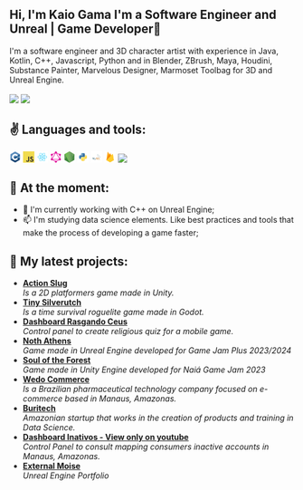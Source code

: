 ## Hi, I'm Kaio Gama I'm a Software Engineer and Unreal | Game Developer👋

<div>
I'm a software engineer and 3D character artist with experience in Java, Kotlin, C++, Javascript, Python and in Blender, ZBrush, Maya, Houdini, Substance Painter, Marvelous Designer, Marmoset Toolbag for 3D and Unreal Engine.
</div>
</br>
<div>
<a href="https://www.youtube.com/@kaioeduardo3967" target="_blank"><img src="https://img.shields.io/badge/YouTube-FF0000?style=for-the-badge&logo=youtube&logoColor=white" target="_blank"></a>
 <!-- <a href="https://www.instagram.com/kaiogama18/" target="_blank"><img src="https://img.shields.io/badge/-Instagram-%23E4405F?style=for-the-badge&logo=instagram&logoColor=white" target="_blank"></a>
<a href = "https://twitter.com/kaioedu18"><img src="https://img.shields.io/badge/Twitter-1DA1F2?style=for-the-badge&logo=twitter&logoColor=white" target="_blank"></a>-->
<a href="https://www.linkedin.com/in/kaiogama/" target="_blank"><img src="https://img.shields.io/badge/-LinkedIn-%230077B5?style=for-the-badge&logo=linkedin&logoColor=white" target="_blank"></a>   
   
   <!-- 
<a href="https://www.twitch.tv/kaio_edu18" target="_blank"><img src="https://img.shields.io/badge/Twitch-9146FF?style=for-the-badge&logo=twitch&logoColor=white" target="_blank"></a>

<a href="https://medium.com/@kaioeduardoescar" target="_blank"><img src="https://img.shields.io/badge/medium-%2312100E.svg?&style=for-the-badge&logo=medium&logoColor=white" target="_blank"></a>   
</div>
-->

## ✌️ Languages and tools:
<code><img height="20" src="https://raw.githubusercontent.com/github/explore/80688e429a7d4ef2fca1e82350fe8e3517d3494d/topics/cpp/cpp.png"></code>
<code><img height="20" src="https://raw.githubusercontent.com/github/explore/80688e429a7d4ef2fca1e82350fe8e3517d3494d/topics/javascript/javascript.png"></code>
<code><img height="20" src="https://raw.githubusercontent.com/github/explore/80688e429a7d4ef2fca1e82350fe8e3517d3494d/topics/react/react.png"></code>
<code><img height="20" src="https://raw.githubusercontent.com/github/explore/5c058a388828bb5fde0bcafd4bc867b5bb3f26f3/topics/graphql/graphql.png"></code>
<code><img height="20" src="https://raw.githubusercontent.com/github/explore/80688e429a7d4ef2fca1e82350fe8e3517d3494d/topics/nodejs/nodejs.png"></code>
<code><img height="20" src="https://raw.githubusercontent.com/github/explore/80688e429a7d4ef2fca1e82350fe8e3517d3494d/topics/python/python.png"></code>
<code><img height="20" src="https://raw.githubusercontent.com/github/explore/80688e429a7d4ef2fca1e82350fe8e3517d3494d/topics/mysql/mysql.png"></code>
<code><img height="20" src="https://raw.githubusercontent.com/github/explore/80688e429a7d4ef2fca1e82350fe8e3517d3494d/topics/firebase/firebase.png"></code>
<code><img height="20" src="https://img.shields.io/badge/Kotlin-7F52FF?style=for-the-badge&logo=Kotlin&logoColor=white"></code>

<!-- 
## 🤜 Available for:
- Game Developer C/C++
- Front-End Develop
- Mobile Develop
-->
   
## 💬 At the moment:
- 🌱 I'm currently working with C++ on Unreal Engine;
- 📫 I'm studying data science elements. Like best practices and tools that make the process of developing a game faster;
<!-- - 🤔 Creating character and props using Blender to test in the game "Inner Silence"; -->




<!-- - [![Readme Card](https://github-readme-stats.vercel.app/api/pin/?username=kaiogama18&repo=NorthAthensTheGame)](https://github.com/kaiogama18/NorthAthensTheGame)  -->


## 🦾 My latest projects:
<!-- <a href="https://boredcatstudio.itch.io/north-athens"><img src="https://github.com/North-Team-Studios/SocialMedia/blob/main/Banner/banner_github.png">-->
<ul>
    <li><a href="https://github.com/The-Lubers-Group/ActionSlug"><b> Action Slug </b></a><br/><i>Is a 2D platformers game made in Unity.</i></li>
    <li><a href="https://kaio-edu18.itch.io/tiny-silverutch"><b> Tiny Silverutch </b></a><br/><i>Is a time survival roguelite game made in Godot.</i></li>
   <li><a href="https://rasgando-ceus-quiz.admin.oke.luby.me"><b> Dashboard Rasgando Ceus </b></a><br/><i>Control panel to create religious quiz for a mobile game.</i></li>
   <li><a href="https://boredcatstudio.itch.io/north-athens"><b> Noth Athens </b></a><br/><i>Game made in Unreal Engine developed for Game Jam Plus 2023/2024</i></li>
   <li><a href="https://tupan-team.itch.io/soul-of-the-forest"><b> Soul of the Forest </b></a><br/><i>Game made in Unity Engine developed for Naiá Game Jam 2023</i></li>

   <li><a href="https://wedo-commerce-lprs.vercel.app/"><b> Wedo Commerce </b></a><br/><i>Is a Brazilian pharmaceutical technology company focused on e-commerce based in Manaus, Amazonas.</i></li>
    <li><a href="http://buritech.netlify.app"><b> Buritech </b></a><br/><i>Amazonian startup that works in the creation of products and training in Data Science.</i></li>
     <li><a href="https://www.youtube.com/watch?v=K8Wn1fHrPpo"><b> Dashboard Inativos - View only on youtube </b></a><br/><i>Control Panel to consult mapping consumers inactive accounts in Manaus, Amazonas.</i></li>
   <li><a href="https://www.youtube.com/watch?v=zHtat8a4QBk"><b> External Moise </b></a><br/><i>Unreal Engine Portfolio</i></li>
</ul>



<!-- 
## Website Hosting on Heroku
- https://webapp-rhmobi.herokuapp.com 
- https://site-grupo-hunt.herokuapp.com 
- https://dashboard-inativos.herokuapp.com 
- https://100daysofgatsby88007.gtsb.io/
-->
